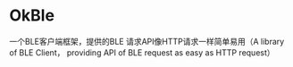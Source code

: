 # OkBle
一个BLE客户端框架，提供的BLE 请求API像HTTP请求一样简单易用（A library of BLE Client， providing API of BLE request as easy as HTTP request）
